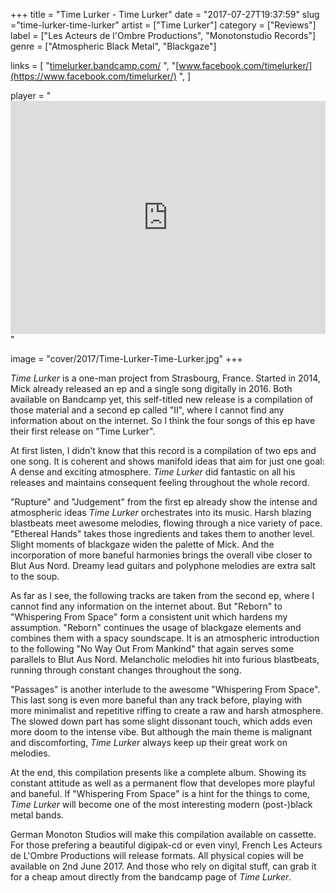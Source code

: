 +++
title = "Time Lurker - Time Lurker"
date = "2017-07-27T19:37:59"
slug ="time-lurker-time-lurker"
artist = ["Time Lurker"]
category = ["Reviews"]
label = ["Les Acteurs de l'Ombre Productions", "Monotonstudio Records"]
genre = ["Atmospheric Black Metal", "Blackgaze"]

links = [
    "[timelurker.bandcamp.com/](https://timelurker.bandcamp.com/)  ",
    "[www.facebook.com/timelurker/](https://www.facebook.com/timelurker/)  ",
]

player = "<iframe style='border: 0; width: 100%; height: 373px;' src='https://bandcamp.com/EmbeddedPlayer/album=3440365978/size=large/bgcol=333333/linkcol=ffffff/artwork=none/transparent=true/' ></iframe>"

image = "cover/2017/Time-Lurker-Time-Lurker.jpg"
+++

*Time Lurker* is a one-man project from Strasbourg, France. Started in 2014, Mick already released an ep and a single song digitally in 2016. Both available on Bandcamp yet, this self-titled new release is a compilation of those material and a second ep called "II", where I cannot find any information about on the internet. So I think the four songs of this ep have their first release on "Time Lurker".

At first listen, I didn't know that this record is a compilation of two eps and one song. It is coherent and shows manifold ideas that aim for just one goal: A dense and exciting atmosphere. *Time Lurker* did fantastic on all his releases and maintains consequent feeling throughout the whole record.

"Rupture" and "Judgement" from the first ep already show the intense and atmospheric ideas *Time Lurker* orchestrates into its music. Harsh blazing blastbeats meet awesome melodies, flowing through a nice variety of pace. "Ethereal Hands" takes those ingredients and takes them to another level. Slight moments of blackgaze widen the palette of Mick. And the incorporation of more baneful harmonies brings the overall vibe closer to Blut Aus Nord. Dreamy lead guitars and polyphone melodies are extra salt to the soup.

As far as I see, the following tracks are taken from the second ep, where I cannot find any information on the internet about. But "Reborn" to "Whispering From Space" form a consistent unit which hardens my assumption. "Reborn" continues the usage of blackgaze elements and combines them with a spacy soundscape. It is an atmospheric introduction to the following "No Way Out From Mankind" that again serves some parallels to Blut Aus Nord. Melancholic melodies hit into furious blastbeats, running through constant changes throughout the song.

"Passages" is another interlude to the awesome "Whispering From Space". This last song is even more baneful than any track before, playing with more minimalist and repetitive riffing to create a raw and harsh atmosphere. The slowed down part has some slight dissonant touch, which adds even more doom to the intense vibe. But although the main theme is malignant and discomforting, *Time Lurker* always keep up their great work on melodies.

At the end, this compilation presents like a complete album. Showing its constant attitude as well as a permanent flow that developes more playful and baneful. If "Whispering From Space" is a hint for the things to come, *Time Lurker* will become one of the most interesting modern (post-)black metal bands.

German Monoton Studios will make this compilation available on cassette. For those prefering a beautiful digipak-cd or even vinyl, French Les Acteurs de L'Ombre Productions will release formats. All physical copies will be available on 2nd June 2017. And those who rely on digital stuff, can grab it for a cheap amout directly from the bandcamp page of *Time Lurker*.
